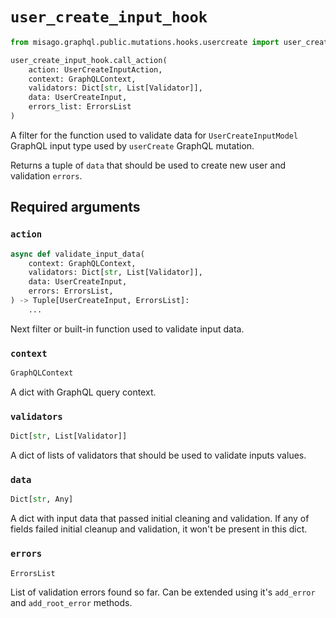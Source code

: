 # `user_create_input_hook`

```python
from misago.graphql.public.mutations.hooks.usercreate import user_create_input_hook

user_create_input_hook.call_action(
    action: UserCreateInputAction,
    context: GraphQLContext,
    validators: Dict[str, List[Validator]],
    data: UserCreateInput,
    errors_list: ErrorsList
)
```

A filter for the function used to validate data for `UserCreateInputModel` GraphQL input type used by `userCreate` GraphQL mutation.

Returns a tuple of `data` that should be used to create new user and validation `errors`.


## Required arguments

### `action`

```python
async def validate_input_data(
    context: GraphQLContext,
    validators: Dict[str, List[Validator]],
    data: UserCreateInput,
    errors: ErrorsList,
) -> Tuple[UserCreateInput, ErrorsList]:
    ...
```

Next filter or built-in function used to validate input data.


### `context`

```python
GraphQLContext
```

A dict with GraphQL query context.


### `validators`

```python
Dict[str, List[Validator]]
```

A dict of lists of validators that should be used to validate inputs values.


### `data`

```python
Dict[str, Any]
```

A dict with input data that passed initial cleaning and validation. If any of fields failed initial cleanup and validation, it won't be present in this dict.


### `errors`

```python
ErrorsList
```

List of validation errors found so far. Can be extended using it's `add_error` and `add_root_error` methods.